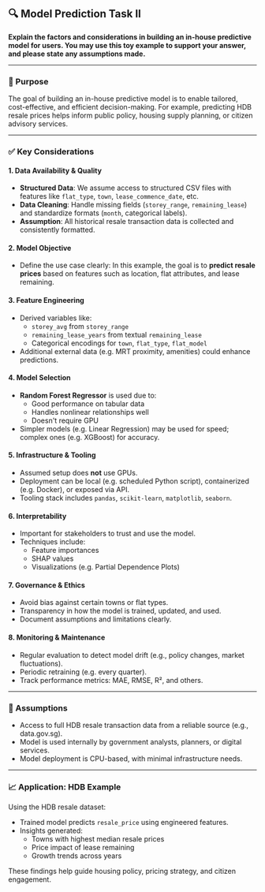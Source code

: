 ## 🔍 Model Prediction Task II

**Explain the factors and considerations in building an in-house predictive model for users. You may use this toy example to support your answer, and please state any assumptions made.**

---

### 🎯 Purpose

The goal of building an in-house predictive model is to enable tailored, cost-effective, and efficient decision-making. For example, predicting HDB resale prices helps inform public policy, housing supply planning, or citizen advisory services.

---

### ✅ Key Considerations

#### 1. **Data Availability & Quality**
- **Structured Data**: We assume access to structured CSV files with features like `flat_type`, `town`, `lease_commence_date`, etc.
- **Data Cleaning**: Handle missing fields (`storey_range`, `remaining_lease`) and standardize formats (`month`, categorical labels).
- **Assumption**: All historical resale transaction data is collected and consistently formatted.

#### 2. **Model Objective**
- Define the use case clearly: In this example, the goal is to **predict resale prices** based on features such as location, flat attributes, and lease remaining.

#### 3. **Feature Engineering**
- Derived variables like:
  - `storey_avg` from `storey_range`
  - `remaining_lease_years` from textual `remaining_lease`
  - Categorical encodings for `town`, `flat_type`, `flat_model`
- Additional external data (e.g. MRT proximity, amenities) could enhance predictions.

#### 4. **Model Selection**
- **Random Forest Regressor** is used due to:
  - Good performance on tabular data
  - Handles nonlinear relationships well
  - Doesn't require GPU
- Simpler models (e.g. Linear Regression) may be used for speed; complex ones (e.g. XGBoost) for accuracy.

#### 5. **Infrastructure & Tooling**
- Assumed setup does **not** use GPUs.
- Deployment can be local (e.g. scheduled Python script), containerized (e.g. Docker), or exposed via API.
- Tooling stack includes `pandas`, `scikit-learn`, `matplotlib`, `seaborn`.

#### 6. **Interpretability**
- Important for stakeholders to trust and use the model.
- Techniques include:
  - Feature importances
  - SHAP values
  - Visualizations (e.g. Partial Dependence Plots)

#### 7. **Governance & Ethics**
- Avoid bias against certain towns or flat types.
- Transparency in how the model is trained, updated, and used.
- Document assumptions and limitations clearly.

#### 8. **Monitoring & Maintenance**
- Regular evaluation to detect model drift (e.g., policy changes, market fluctuations).
- Periodic retraining (e.g. every quarter).
- Track performance metrics: MAE, RMSE, R², and others.

---

### 🔄 Assumptions
- Access to full HDB resale transaction data from a reliable source (e.g., data.gov.sg).
- Model is used internally by government analysts, planners, or digital services.
- Model deployment is CPU-based, with minimal infrastructure needs.

---

### 📈 Application: HDB Example

Using the HDB resale dataset:
- Trained model predicts `resale_price` using engineered features.
- Insights generated:
  - Towns with highest median resale prices
  - Price impact of lease remaining
  - Growth trends across years

These findings help guide housing policy, pricing strategy, and citizen engagement.

